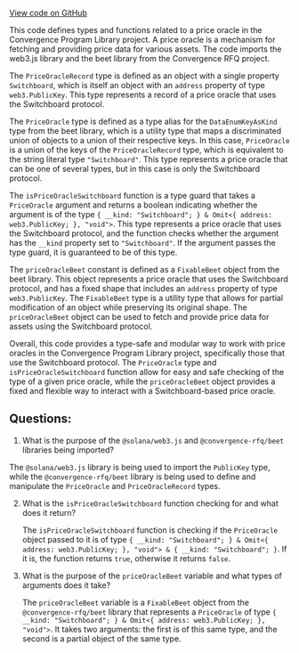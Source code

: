 [View code on GitHub](https://github.com/convergence-rfq/convergence-program-library/rfq/js/generated/types/PriceOracle.d.ts)

This code defines types and functions related to a price oracle in the Convergence Program Library project. A price oracle is a mechanism for fetching and providing price data for various assets. The code imports the web3.js library and the beet library from the Convergence RFQ project.

The `PriceOracleRecord` type is defined as an object with a single property `Switchboard`, which is itself an object with an `address` property of type `web3.PublicKey`. This type represents a record of a price oracle that uses the Switchboard protocol.

The `PriceOracle` type is defined as a type alias for the `DataEnumKeyAsKind` type from the beet library, which is a utility type that maps a discriminated union of objects to a union of their respective keys. In this case, `PriceOracle` is a union of the keys of the `PriceOracleRecord` type, which is equivalent to the string literal type `"Switchboard"`. This type represents a price oracle that can be one of several types, but in this case is only the Switchboard protocol.

The `isPriceOracleSwitchboard` function is a type guard that takes a `PriceOracle` argument and returns a boolean indicating whether the argument is of the type `{ __kind: "Switchboard"; } & Omit<{ address: web3.PublicKey; }, "void">`. This type represents a price oracle that uses the Switchboard protocol, and the function checks whether the argument has the `__kind` property set to `"Switchboard"`. If the argument passes the type guard, it is guaranteed to be of this type.

The `priceOracleBeet` constant is defined as a `FixableBeet` object from the beet library. This object represents a price oracle that uses the Switchboard protocol, and has a fixed shape that includes an `address` property of type `web3.PublicKey`. The `FixableBeet` type is a utility type that allows for partial modification of an object while preserving its original shape. The `priceOracleBeet` object can be used to fetch and provide price data for assets using the Switchboard protocol.

Overall, this code provides a type-safe and modular way to work with price oracles in the Convergence Program Library project, specifically those that use the Switchboard protocol. The `PriceOracle` type and `isPriceOracleSwitchboard` function allow for easy and safe checking of the type of a given price oracle, while the `priceOracleBeet` object provides a fixed and flexible way to interact with a Switchboard-based price oracle.
## Questions: 
 1. What is the purpose of the `@solana/web3.js` and `@convergence-rfq/beet` libraries being imported?
   
   The `@solana/web3.js` library is being used to import the `PublicKey` type, while the `@convergence-rfq/beet` library is being used to define and manipulate the `PriceOracle` and `PriceOracleRecord` types.

2. What is the `isPriceOracleSwitchboard` function checking for and what does it return?
   
   The `isPriceOracleSwitchboard` function is checking if the `PriceOracle` object passed to it is of type `{ __kind: "Switchboard"; } & Omit<{ address: web3.PublicKey; }, "void"> & { __kind: "Switchboard"; }`. If it is, the function returns `true`, otherwise it returns `false`.

3. What is the purpose of the `priceOracleBeet` variable and what types of arguments does it take?
   
   The `priceOracleBeet` variable is a `FixableBeet` object from the `@convergence-rfq/beet` library that represents a `PriceOracle` of type `{ __kind: "Switchboard"; } & Omit<{ address: web3.PublicKey; }, "void">`. It takes two arguments: the first is of this same type, and the second is a partial object of the same type.